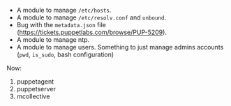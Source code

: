 * A module to manage `/etc/hosts`.
* A module to manage `/etc/resolv.conf` and `unbound`.
* Bug with the `metadata.json` file (https://tickets.puppetlabs.com/browse/PUP-5209).
* A module to manage ntp.
* A module to manage users. Something to just manage
admins accounts (`pwd`, `is_sudo`, bash configuration)

Now:

1. puppetagent
2. puppetserver
3. mcollective


